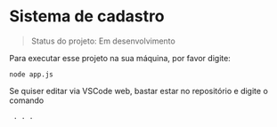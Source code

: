 # Sistema de cadastro

> Status do projeto: Em desenvolvimento

Para executar esse projeto na sua máquina, por favor digite:

```
node app.js
```

Se quiser editar via VSCode web, bastar estar no repositório e digite o comando

```
 . . .
```
